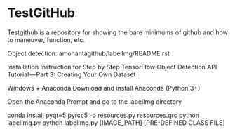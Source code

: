 # TestGitHub

Testgithub is a repository for showing the bare minimums of github and how to maneuver, function, etc.


Object detection: amohantagithub/labelImg/README.rst

Installation Instruction for Step by Step TensorFlow Object Detection API Tutorial — Part 3: Creating Your Own Dataset

Windows + Anaconda
Download and install Anaconda (Python 3+)

Open the Anaconda Prompt and go to the labelImg directory

conda install pyqt=5
pyrcc5 -o resources.py resources.qrc
python labelImg.py
python labelImg.py [IMAGE_PATH] [PRE-DEFINED CLASS FILE]
